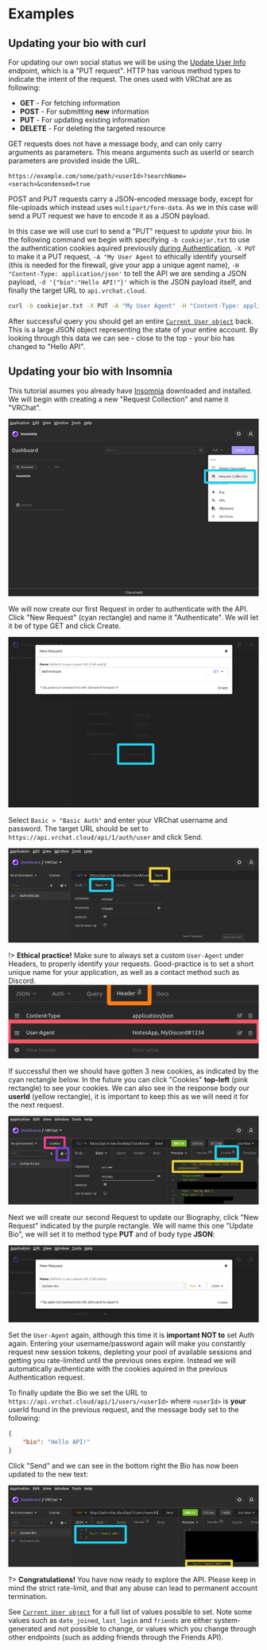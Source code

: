 # Examples

## Updating your bio with curl

For updating our own social status we will be using the [Update User Info](/UserAPI/UpdateInfo) endpoint, which is a "PUT request". HTTP has various method types to indicate the intent of the request. The ones used with VRChat are as following:

* **GET** - For fetching information
* **POST** - For submitting **new** information
* **PUT** - For updating existing information
* **DELETE** - For deleting the targeted resource

GET requests does not have a message body, and can only carry arguments as parameters. This means arguments such as userId or search parameters are provided inside the URL.

```
https://example.com/some/path/<userId>?searchName=<serach>&condensed=true
```

POST and PUT requests carry a JSON-encoded message body, except for file-uploads which instead uses `multipart/form-data`.
As we in this case will send a PUT request we have to encode it as a JSON payload.

In this case we will use curl to send a "PUT" request to *update* your bio. In the following command we begin with specifying `-b cookiejar.txt` to use the authentication cookies aquired previously [during Authentication](/GettingStarted/QuickStart?id=authorization), `-X PUT` to make it a PUT request, `-A "My User Agent` to ethically identify yourself (this is needed for the firewall, give your app a unique agent name), `-H "Content-Type: application/json'` to tell the API we are sending a JSON payload, `-d '{"bio":"Hello API!"}'` which is the JSON payload itself, and finally the target URL to `api.vrchat.cloud`.

```bash
curl -b cookiejar.txt -X PUT -A "My User Agent" -H "Content-Type: application/json" -d '{"bio":"Hello API!"}' https://api.vrchat.cloud/api/1/users/<userId>
```

After successful query you should get an entire [`Current User object`](/Objects/User.md#current-user-object) back. This is a large JSON object representing the state of your entire account. By looking through this data we can see - close to the top - your bio has changed to "Hello API".

## Updating your bio with Insomnia

This tutorial asumes you already have [Insomnia](https://insomnia.rest/download) downloaded and installed. We will begin with creating a new "Request Collection" and name it "VRChat".

![Create a Collection](../assets/img/examples/examples_insomnia1.png)

We will now create our first Request in order to authenticate with the API. Click "New Request" (cyan rectangle) and name it "Authenticate". We will let it be of type GET and click Create.

![Create first Request](../assets/img/examples/examples_insomnia2.png)

Select `Basic > "Basic Auth"` and enter your VRChat username and password. The target URL should be set to `https://api.vrchat.cloud/api/1/auth/user` and click Send.

![Set username/password](../assets/img/examples/examples_insomnia3.png)

!> **Ethical practice!** Make sure to always set a custom `User-Agent` under Headers, to properly identify your requests.  <!-- Intentional two spaces for newlines -->
Good-practice is to set a short unique name for your application, as well as a contact method such as Discord.  <!-- Intentional two spaces for newlines -->
![Set a User-Agent header](../assets/img/examples/examples_insomnia7.png)

If successful then we should have gotten 3 new cookies, as indicated by the cyan rectangle below. In the future you can click "Cookies" **top-left** (pink rectangle) to see your cookies. We can also see in the response body our **userId** (yellow rectangle), it is important to keep this as we will need it for the next request.

![Successful authentication](../assets/img/examples/examples_insomnia4.png)

Next we will create our second Request to update our Biography, click "New Request" indicated by the purple rectangle. We will name this one "Update Bio", we will set it to method type **PUT** and of body type **JSON**:

![Create second Request](../assets/img/examples/examples_insomnia5.png)

Set the `User-Agent` again, although this time it is **important NOT to** set Auth again. Entering your username/password again will make you constantly request new session tokens, depleting your pool of available sessions and getting you rate-limited until the previous ones expire. Instead we will automatically authenticate with the cookies aquired in the previous Authentication request.

To finally update the Bio we set the URL to `https://api.vrchat.cloud/api/1/users/<userId>` where `<userId>` is **your** userId found in the previous request, and the message body set to the following:

```json
{
	"bio": "Hello API!"
}
```

Click "Send" and we can see in the bottom right the Bio has now been updated to the new text:

![Update the Bio](../assets/img/examples/examples_insomnia6.png)

?> **Congratulations!** You have now ready to explore the API. Please keep in mind the strict rate-limit, and that any abuse can lead to permanent account termination.

See [`Current User object`](/Objects/User.md#current-user-object) for a full list of values possible to set. Note some values such as `date_joined`, `last_login` and `friends` are either system-generated and not possible to change, or values which you change through other endpoints (such as adding friends through the Friends API).